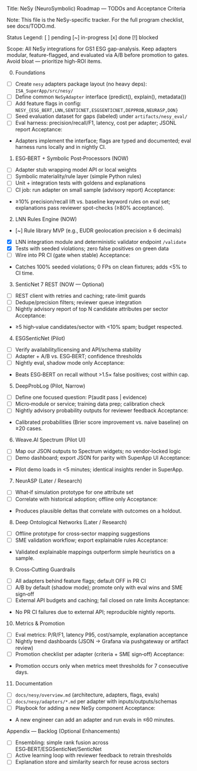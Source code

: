Title: NeSy (NeuroSymbolic) Roadmap — TODOs and Acceptance Criteria

Note: This file is the NeSy-specific tracker. For the full program checklist, see docs/TODO.md.

Status Legend: [ ] pending  [~] in-progress  [x] done  [!] blocked

Scope: All NeSy integrations for GS1 ESG gap-analysis. Keep adapters modular, feature-flagged, and evaluated via A/B before promotion to gates. Avoid bloat — prioritize high-ROI items.

0) Foundations
- [ ] Create `nesy` adapters package layout (no heavy deps): `ISA_SuperApp/src/nesy/`
- [ ] Define common `NeSyAdapter` interface (predict(), explain(), metadata())
- [ ] Add feature flags in config: `NESY_{ESG_BERT,LNN,SENTICNET,ESGSENTICNET,DEPPROB,NEURASP,DON}`
- [ ] Seed evaluation dataset for gaps (labeled) under `artifacts/nesy_eval/`
- [ ] Eval harness: precision/recall/F1, latency, cost per adapter; JSONL report
Acceptance:
- Adapters implement the interface; flags are typed and documented; eval harness runs locally and in nightly CI.

1) ESG‑BERT + Symbolic Post‑Processors (NOW)
- [ ] Adapter stub wrapping model API or local weights
- [ ] Symbolic materiality/rule layer (simple Python rules)
- [ ] Unit + integration tests with goldens and explanations
- [ ] CI job: run adapter on small sample (advisory report)
Acceptance:
- ≥10% precision/recall lift vs. baseline keyword rules on eval set; explanations pass reviewer spot-checks (≥80% acceptance).

2) LNN Rules Engine (NOW)
- [~] Rule library MVP (e.g., EUDR geolocation precision ≥ 6 decimals)
- [x] LNN integration module and deterministic validator endpoint `/validate`
- [x] Tests with seeded violations; zero false positives on green data
- [ ] Wire into PR CI (gate when stable)
Acceptance:
- Catches 100% seeded violations; 0 FPs on clean fixtures; adds <5% to CI time.

3) SenticNet 7 REST (NOW — Optional)
- [ ] REST client with retries and caching; rate-limit guards
- [ ] Dedupe/precision filters; reviewer queue integration
- [ ] Nightly advisory report of top N candidate attributes per sector
Acceptance:
- ≥5 high‑value candidates/sector with <10% spam; budget respected.

4) ESGSenticNet (Pilot)
- [ ] Verify availability/licensing and API/schema stability
- [ ] Adapter + A/B vs. ESG‑BERT; confidence thresholds
- [ ] Nightly eval, shadow mode only
Acceptance:
- Beats ESG‑BERT on recall without >1.5× false positives; cost within cap.

5) DeepProbLog (Pilot, Narrow)
- [ ] Define one focused question: P(audit pass | evidence)
- [ ] Micro‑module or service; training data prep; calibration check
- [ ] Nightly advisory probability outputs for reviewer feedback
Acceptance:
- Calibrated probabilities (Brier score improvement vs. naive baseline) on ≥20 cases.

6) Weave.AI Spectrum (Pilot UI)
- [ ] Map our JSON outputs to Spectrum widgets; no vendor‑locked logic
- [ ] Demo dashboard; export JSON for parity with SuperApp UI
Acceptance:
- Pilot demo loads in <5 minutes; identical insights render in SuperApp.

7) NeurASP (Later / Research)
- [ ] What‑if simulation prototype for one attribute set
- [ ] Correlate with historical adoption; offline only
Acceptance:
- Produces plausible deltas that correlate with outcomes on a holdout.

8) Deep Ontological Networks (Later / Research)
- [ ] Offline prototype for cross‑sector mapping suggestions
- [ ] SME validation workflow; export explainable rules
Acceptance:
- Validated explainable mappings outperform simple heuristics on a sample.

9) Cross‑Cutting Guardrails
- [ ] All adapters behind feature flags; default OFF in PR CI
- [ ] A/B by default (shadow mode); promote only with eval wins and SME sign‑off
- [ ] External API budgets and caching; fail closed on rate limits
Acceptance:
- No PR CI failures due to external API; reproducible nightly reports.

10) Metrics & Promotion
- [ ] Eval metrics: P/R/F1, latency P95, cost/sample, explanation acceptance
- [ ] Nightly trend dashboards (JSON → Grafana via pushgateway or artifact review)
- [ ] Promotion checklist per adapter (criteria + SME sign‑off)
Acceptance:
- Promotion occurs only when metrics meet thresholds for 7 consecutive days.

11) Documentation
- [ ] `docs/nesy/overview.md` (architecture, adapters, flags, evals)
- [ ] `docs/nesy/adapters/*.md` per adapter with inputs/outputs/schemas
- [ ] Playbook for adding a new NeSy component
Acceptance:
- A new engineer can add an adapter and run evals in ≤60 minutes.

Appendix — Backlog (Optional Enhancements)
- [ ] Ensembling: simple rank fusion across ESG‑BERT/ESGSenticNet/SenticNet
- [ ] Active learning loop with reviewer feedback to retrain thresholds
- [ ] Explanation store and similarity search for reuse across sectors

